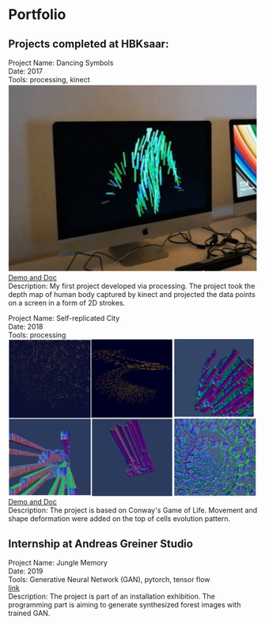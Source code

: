 # Portfolio

## Projects completed at HBKsaar:

Project Name: Dancing Symbols\
Date: 2017\
Tools: processing, kinect\
![image](asset/danceSymbols.png) \
[Demo and Doc](https://drive.google.com/drive/folders/16WN8cKwzarvPc1dPKG1tMs9iqw_yYcwb?usp=sharing) \
Description: My first project developed via processing. The project took the
depth map of human body captured by kinect and projected the data points on a
screen in a form of 2D strokes.

Project Name: Self-replicated City\
Date: 2018\
Tools: processing\
![image](asset/self-replica.png) \
[Demo and Doc](https://drive.google.com/drive/folders/1UqjcbIEEzXeRk3arXhVuc-Vo2iQTGpol?usp=sharing) \
Description: The project is based on Conway's Game of Life. Movement and shape
deformation were added on the top of cells evolution pattern.

## Internship at Andreas Greiner Studio
Project Name: Jungle Memory\
Date: 2019\
Tools: Generative Neural Network (GAN), pytorch, tensor flow\
[link](http://www.andreasgreiner.com/works/jungle-memory/) \
Description: The project is part of an installation exhibition. The programming
part is aiming to generate synthesized forest images with trained GAN.
